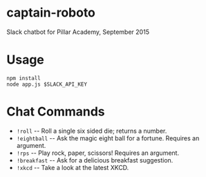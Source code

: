 # captain-roboto
Slack chatbot for Pillar Academy, September 2015

# Usage

    npm install
    node app.js $SLACK_API_KEY

# Chat Commands

* `!roll` -- Roll a single six sided die; returns a number.
* `!eightball` -- Ask the magic eight ball for a fortune.  Requires an argument.
* `!rps` -- Play rock, paper, scissors!  Requires an argument.
* `!breakfast` -- Ask for a delicious breakfast suggestion.
* `!xkcd` -- Take a look at the latest XKCD.
